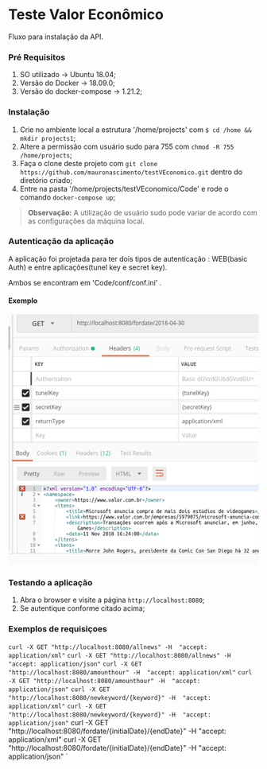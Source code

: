Teste Valor Econômico
==============

Fluxo para instalação da API.

### Pré Requisitos
1. SO utilizado -> Ubuntu 18.04;
2. Versão do Docker -> 18.09.0;
3. Versão do docker-compose -> 1.21.2;

### Instalação

1. Crie no ambiente local a estrutura '/home/projects' com `$ cd /home && mkdir projects1`;
2. Altere a permissão com usuário sudo para 755 com `chmod -R 755 /home/projects`;
3. Faça o clone deste projeto com `git clone https://github.com/mauronascimento/testVEconomico.git` dentro do diretório criado;
4. Entre na pasta '/home/projects/testVEconomico/Code' e rode o comando `docker-compose up`;

> **Observação:** A utilização de usuário sudo pode variar de acordo com as configurações da máquina local.

### Autenticação da aplicação

A aplicação foi projetada para ter dois tipos de autenticação : WEB(basic Auth) e entre aplicações(tunel key e secret key).

Ambos se encontram em 'Code/conf/conf.ini' .

#### Exemplo

![screen shot](https://raw.githubusercontent.com/mauronascimento/testVEconomico/master/Docs/images/example.png)

### Testando a aplicação

1. Abra o browser e visite a página `http://localhost:8080`;
2. Se autentique conforme citado acima;

### Exemplos de requisiçoes


`curl -X GET "http://localhost:8080/allnews" -H  "accept: application/xml"`
`curl -X GET "http://localhost:8080/allnews" -H  "accept: application/json"`
`curl -X GET "http://localhost:8080/amounthour" -H  "accept: application/xml"`
`curl -X GET "http://localhost:8080/amounthour" -H  "accept: application/json"`
`curl -X GET "http://localhost:8080/newkeyword/{keyword}" -H  "accept: application/xml"`
`curl -X GET "http://localhost:8080/newkeyword/{keyword}" -H  "accept: application/json"`
curl -X GET "http://localhost:8080/fordate/{initialDate}/{endDate}" -H  "accept: application/xml"
curl -X GET "http://localhost:8080/fordate/{initialDate}/{endDate}" -H  "accept: application/json"
`